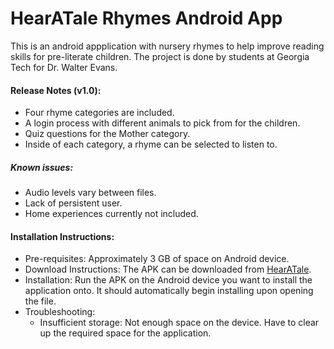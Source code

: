 # HearATale Rhymes Android App

This is an android appplication with nursery rhymes to help improve reading skills for pre-literate children. The project is done by students at Georgia Tech for Dr. Walter Evans.

#### Release Notes (v1.0):
  - Four rhyme categories are included.
  - A login process with different animals to pick from for the children.
  - Quiz questions for the Mother category.
  - Inside of each category, a rhyme can be selected to listen to.
  
##### Known issues:
  - Audio levels vary between files.
  - Lack of persistent user.
  - Home experiences currently not included.

#### Installation Instructions:
  - Pre-requisites: Approximately 3 GB of space on Android device.
  - Download Instructions: The APK can be downloaded from [HearATale](hearatale.com).
  - Installation: Run the APK on the Android device you want to install the application onto. It should automatically begin installing upon opening the file.
  - Troubleshooting:
    - Insufficient storage: Not enough space on the device. Have to clear up the required space for the application.
